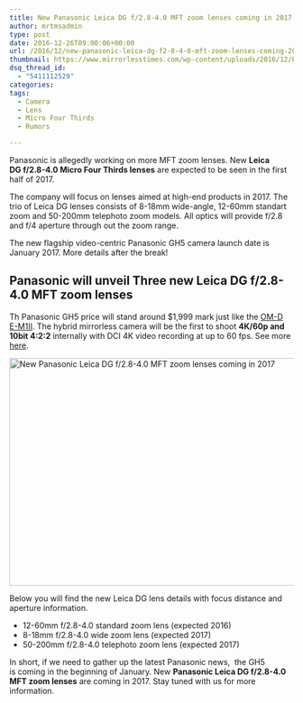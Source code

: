 ```yaml
---
title: New Panasonic Leica DG f/2.8-4.0 MFT zoom lenses coming in 2017
author: mrtmsadmin
type: post
date: 2016-12-26T09:00:06+00:00
url: /2016/12/new-panasonic-leica-dg-f2-8-4-0-mft-zoom-lenses-coming-2017/
thumbnail: https://www.mirrorlesstimes.com/wp-content/uploads/2016/12/Panasonic-Lumix-GH5-camera.jpg
dsq_thread_id:
  - "5411112529"
categories:
tags:
  - Camera
  - Lens
  - Micro Four Thirds
  - Rumors

---
```

Panasonic is allegedly working on more MFT zoom lenses. New **Leica DG f/2.8-4.0 Micro Four Thirds lenses** are expected to be seen in the first half of 2017.

The company will focus on lenses aimed at high-end products in 2017. The trio of Leica DG lenses consists of 8-18mm wide-angle, 12-60mm standart zoom and 50-200mm telephoto zoom models. All optics will provide f/2.8 and f/4 aperture through out the zoom range.

The new flagship video-centric Panasonic GH5 camera launch date is January 2017. More details after the break!<!--more-->

## Panasonic will unveil Three new Leica DG f/2.8-4.0 MFT zoom lenses

Th Panasonic GH5 price will stand around $1,999 mark just like the <a href="http://amzn.to/2eS7NeC" target="_blank">OM-D E-M1II</a>. The hybrid mirrorless camera will be the first to shoot **4K/60p and 10bit 4:2:2** internally with DCI 4K video recording at up to 60 fps. See more [here][1].

[<img class="aligncenter wp-image-821 size-full" title="New Panasonic Leica DG f/2.8-4.0 MFT zoom lenses coming in 2017" src="https://i0.wp.com/www.mirrorlesstimes.com/wp-content/uploads/2016/12/three-new-leica-dg-f2-8-4-0-mft-zoom-lenses-coming-2017.jpg?resize=600%2C404&#038;ssl=1" alt="New Panasonic Leica DG f/2.8-4.0 MFT zoom lenses coming in 2017" width="600" height="404" srcset="https://i0.wp.com/www.mirrorlesstimes.com/wp-content/uploads/2016/12/three-new-leica-dg-f2-8-4-0-mft-zoom-lenses-coming-2017.jpg?w=900&ssl=1 900w, https://i0.wp.com/www.mirrorlesstimes.com/wp-content/uploads/2016/12/three-new-leica-dg-f2-8-4-0-mft-zoom-lenses-coming-2017.jpg?resize=300%2C202&ssl=1 300w, https://i0.wp.com/www.mirrorlesstimes.com/wp-content/uploads/2016/12/three-new-leica-dg-f2-8-4-0-mft-zoom-lenses-coming-2017.jpg?resize=768%2C517&ssl=1 768w, https://i0.wp.com/www.mirrorlesstimes.com/wp-content/uploads/2016/12/three-new-leica-dg-f2-8-4-0-mft-zoom-lenses-coming-2017.jpg?resize=180%2C120&ssl=1 180w" sizes="(max-width: 600px) 100vw, 600px" data-recalc-dims="1" />][2]

Below you will find the new Leica DG lens details with focus distance and aperture information.

  * 12-60mm f/2.8-4.0 standard zoom lens (expected 2016)
  * 8-18mm f/2.8-4.0 wide zoom lens (expected 2017)
  * 50-200mm f/2.8-4.0 telephoto zoom lens (expected 2017)

In short, if we need to gather up the latest Panasonic news,  the GH5 is coming in the beginning of January. New **Panasonic Leica DG f/2.8-4.0 MFT zoom lenses** are coming in 2017. Stay tuned with us for more information.

 [1]: https://www.mirrorlesstimes.com/2016/12/panasonic-gh-ibis-dual-sd-card-slots/
 [2]: https://i0.wp.com/www.mirrorlesstimes.com/wp-content/uploads/2016/12/three-new-leica-dg-f2-8-4-0-mft-zoom-lenses-coming-2017.jpg?ssl=1